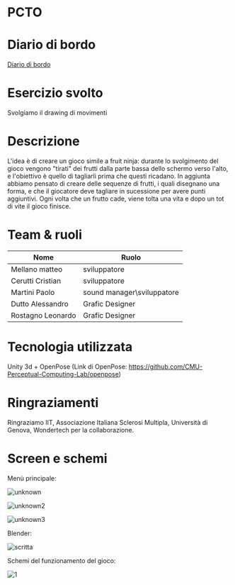 # PCTO
# Diario di bordo
[Diario di bordo](https://docs.google.com/spreadsheets/d/1OcYfrz8PIUcSU1602_5lVF-SGVHHAAndlfkO4M-h-Z4/edit#gid=0)

# Esercizio svolto
Svolgiamo il drawing di movimenti 

# Descrizione
L'idea è di creare un gioco simile a fruit ninja: durante lo svolgimento del gioco vengono "tirati" dei frutti dalla parte bassa dello schermo verso l'alto, e l'obiettivo è quello di tagliarli prima che questi ricadano. In aggiunta abbiamo pensato di creare delle sequenze di frutti, i quali disegnano una forma, e che il giocatore deve tagliare in sucessione per avere punti aggiuntivi. Ogni volta che un frutto cade, viene tolta una vita e dopo un tot di vite il gioco finisce.

# Team & ruoli
  Nome           | Ruolo       
  ---------------|--------------------------------------------------------
Mellano matteo   | sviluppatore
Cerutti Cristian | sviluppatore
Martini Paolo    | sound manager\sviluppatore
Dutto Alessandro | Grafic Designer
Rostagno Leonardo| Grafic Designer

# Tecnologia utilizzata
Unity 3d + OpenPose (Link di OpenPose: https://github.com/CMU-Perceptual-Computing-Lab/openpose)

# Ringraziamenti
 Ringraziamo IIT, Associazione Italiana Sclerosi Multipla, Università di Genova, Wondertech per la collaborazione.
 
# Screen e schemi
  Menù principale:

![unknown](https://user-images.githubusercontent.com/71812497/110095849-a1092280-7d9d-11eb-9402-6ab0e60e1fde.png)

![unknown2](https://user-images.githubusercontent.com/71812497/110095843-9fd7f580-7d9d-11eb-9666-eeb23db3598d.png)

![unknown3](https://user-images.githubusercontent.com/71812497/110095837-9e0e3200-7d9d-11eb-945f-c79014e65257.png)

  Blender:
  
  ![scritta](https://user-images.githubusercontent.com/71831228/110099325-7751fa80-7da1-11eb-8dac-82da68d5d77c.png)




  Schemi del funzionamento del gioco:

![1](https://user-images.githubusercontent.com/71812497/110096314-1543c600-7d9e-11eb-96cb-1b0681479530.PNG)

